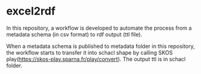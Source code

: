 # excel2rdf
In this repository, a workflow is developed to automate the process from a metadata schema (in csv format) to rdf output (ttl file). 

When a metadata schema is published to metadata folder in this repository, the workflow starts to transfer it into schacl shape by calling SKOS play(https://skos-play.sparna.fr/play/convert). The output ttl is in schacl folder.
